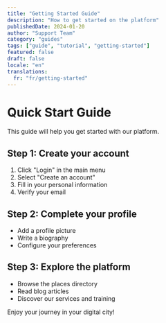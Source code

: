 ```yaml
---
title: "Getting Started Guide"
description: "How to get started on the platform"
publishedDate: 2024-01-20
author: "Support Team"
category: "guides"
tags: ["guide", "tutorial", "getting-started"]
featured: false
draft: false
locale: "en"
translations:
  fr: "fr/getting-started"
---
```


# Quick Start Guide

This guide will help you get started with our platform.

## Step 1: Create your account

1. Click "Login" in the main menu
2. Select "Create an account"
3. Fill in your personal information
4. Verify your email

## Step 2: Complete your profile

- Add a profile picture
- Write a biography
- Configure your preferences

## Step 3: Explore the platform

- Browse the places directory
- Read blog articles
- Discover our services and training

Enjoy your journey in your digital city!